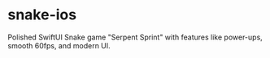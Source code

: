 # snake-ios
Polished SwiftUI Snake game "Serpent Sprint" with features like power-ups, smooth 60fps, and modern UI.
